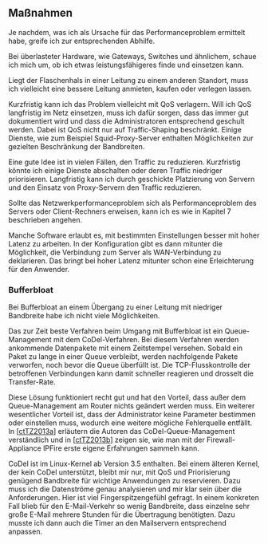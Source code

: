 
## Maßnahmen

Je nachdem, was ich als Ursache für das Performanceproblem ermittelt habe,
greife ich zur entsprechenden Abhilfe.

Bei überlasteter Hardware, wie Gateways, Switches und ähnlichem, schaue
ich mich um, ob ich etwas leistungsfähigeres finde und einsetzen kann.

Liegt der Flaschenhals in einer Leitung zu einem anderen Standort, muss ich
vielleicht eine bessere Leitung anmieten, kaufen oder verlegen lassen.

Kurzfristig kann ich das Problem vielleicht mit QoS verlagern.
Will ich QoS langfristig im Netz einsetzen, muss ich dafür sorgen, dass das
immer gut dokumentiert wird und dass die Administratoren entsprechend
geschult werden.
Dabei ist QoS nicht nur auf Traffic-Shaping beschränkt.
Einige Dienste, wie zum Beispiel Squid-Proxy-Server enthalten Möglichkeiten
zur gezielten Beschränkung der Bandbreiten.

Eine gute Idee ist in vielen Fällen, den Traffic zu reduzieren.
Kurzfristig könnte ich einige Dienste abschalten oder deren Traffic niedriger
priorisieren.
Langfristig kann ich durch geschickte Platzierung von Servern und den Einsatz
von Proxy-Servern den Traffic reduzieren.

Sollte das Netzwerkperformanceproblem sich als Performanceproblem des Servers
oder Client-Rechners erweisen, kann ich es wie in Kapitel 7 beschrieben
angehen.

Manche Software erlaubt es, mit bestimmten Einstellungen besser mit hoher
Latenz zu arbeiten.
In der Konfiguration gibt es dann mitunter die Möglichkeit, die Verbindung zum
Server als WAN-Verbindung zu deklarieren.
Das bringt bei hoher Latenz mitunter schon eine Erleichterung für den
Anwender.

### Bufferbloat

Bei Bufferbloat an einem Übergang zu einer Leitung mit niedriger Bandbreite
habe ich nicht viele Möglichkeiten.

Das zur Zeit beste Verfahren beim Umgang mit Bufferbloat ist ein
Queue-Management mit dem CoDel-Verfahren.
Bei diesem Verfahren werden ankommende Datenpakete mit einem Zeitstempel
versehen.
Sobald ein Paket zu lange in einer Queue verbleibt, werden nachfolgende Pakete
verworfen, noch bevor die Queue überfüllt ist.
Die TCP-Flusskontrolle der betroffenen Verbindungen kann damit schneller
reagieren und drosselt die Transfer-Rate.

Diese Lösung funktioniert recht gut und hat den Vorteil, dass außer dem
Queue-Management am Router nichts geändert werden muss.
Ein weiterer wesentlicher Vorteil ist, dass der Administrator keine Parameter
bestimmen oder einstellen muss, wodurch eine weitere mögliche Fehlerquelle
entfällt.
In [[ctTZ2013a](#bib-ct-tz2013a)] erläutern die Autoren das
CoDel-Queue-Management verständlich und in [[ctTZ2013b](#bib-ct-tz2013b)]
zeigen sie, wie man mit der Firewall-Appliance IPFire erste eigene Erfahrungen
sammeln kann.

CoDel ist im Linux-Kernel ab Version 3.5 enthalten.
Bei einem älteren Kernel, der kein CoDel unterstützt, bleibt mir nur, mit QoS
und Priorisierung genügend Bandbreite für wichtige Anwendungen zu reservieren.
Dazu muss ich die Datenströme genau analysieren und mir klar sein über die
Anforderungen.
Hier ist viel Fingerspitzengefühl gefragt.
In einem konkreten Fall blieb für den E-Mail-Verkehr so wenig Bandbreite, dass
einzelne sehr große E-Mail mehrere Stunden für die Übertragung benötigten.
Dazu musste ich dann auch die Timer an den Mailservern entsprechend anpassen.

